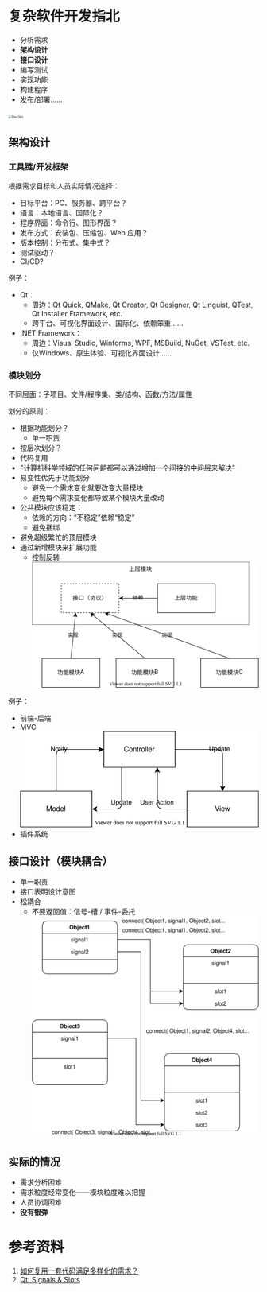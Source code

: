 # 复杂软件开发指北

* 分析需求
* **架构设计**
* **接口设计**
* 编写测试
* 实现功能
* 构建程序
* 发布/部署……

<img src="https://www.suse.com/assets/img/devops-process.png" alt="Dev-Ops" style="zoom:40%;" />

## 架构设计

### 工具链/开发框架

根据需求目标和人员实际情况选择：

* 目标平台：PC、服务器、跨平台？
* 语言：本地语言、国际化？
* 程序界面：命令行、图形界面？
* 发布方式：安装包、压缩包、Web 应用？
* 版本控制：分布式、集中式？
* 测试驱动？
* CI/CD?

例子：

* Qt：
  * 周边：Qt Quick, QMake, Qt Creator, Qt Designer, Qt Linguist, QTest, Qt Installer Framework, etc.
  * 跨平台、可视化界面设计、国际化、依赖笨重……
* .NET Framework：
  * 周边：Visual Studio, Winforms, WPF, MSBuild, NuGet, VSTest, etc.
  * 仅Windows、原生体验、可视化界面设计……

### 模块划分

不同层面：子项目、文件/程序集、类/结构、函数/方法/属性

划分的原则：

* 根据功能划分？
  * 单一职责
* 按层次划分？
* 代码复用
* <del>"计算机科学领域的任何问题都可以通过增加一个间接的中间层来解决"</del>
* 易变性优先于功能划分
  * 避免一个需求变化就要改变大量模块
  * 避免每个需求变化都导致某个模块大量改动
* 公共模块应该稳定：
  * 依赖的方向：“不稳定”依赖“稳定”
  * 避免捆绑
* 避免超级繁忙的顶层模块
* 通过新增模块来扩展功能
  * 控制反转<br/>![ioc](./ioc.drawio.svg)

例子：

* 前端-后端
* MVC<br>![mvc](./mvc.drawio.svg)
* 插件系统

## 接口设计（模块耦合）

* 单一职责
* 接口表明设计意图
* 松耦合
  * 不要返回值：信号-槽 / 事件-委托<br/>![signals-slots](./signals-slots.drawio.svg)

## 实际的情况

* 需求分析困难
* 需求粒度经常变化——模块粒度难以把握
* 人员协调困难
* **没有银弹**

# 参考资料

1. [如何复用一套代码满足多样化的需求？](https://github.com/taowen/modularization-examples)
2. [Qt: Signals & Slots](https://doc.qt.io/qt-5/signalsandslots.html)

